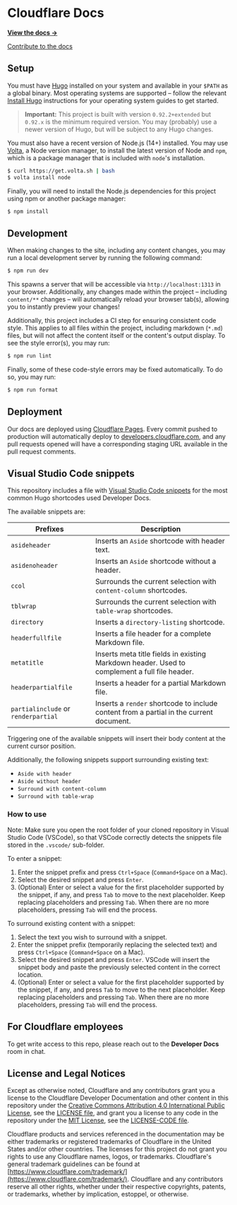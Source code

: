 # Cloudflare Docs

**[View the docs →](https://developers.cloudflare.com/)**

[Contribute to the docs](https://github.com/cloudflare/cloudflare-docs/blob/production/CONTRIBUTING.md)

## Setup

You must have [Hugo](https://gohugo.io) installed on your system and available in your `$PATH` as a global binary. Most operating systems are supported – follow the relevant [Install Hugo](https://gohugo.io/getting-started/installing) instructions for your operating system guides to get started.

> **Important:** This project is built with version `0.92.2+extended` but `0.92.x` is the minimum required version. You may (probably) use a newer version of Hugo, but will be subject to any Hugo changes.

You must also have a recent version of Node.js (14+) installed. You may use [Volta](https://github.com/volta-cli/volta), a Node version manager, to install the latest version of Node and `npm`, which is a package manager that is included with `node`'s installation.

```sh
$ curl https://get.volta.sh | bash
$ volta install node
```

Finally, you will need to install the Node.js dependencies for this project using npm or another package manager:

```sh
$ npm install
```

## Development

When making changes to the site, including any content changes, you may run a local development server by running the following command:

```sh
$ npm run dev
```

This spawns a server that will be accessible via `http://localhost:1313` in your browser. Additionally, any changes made within the project – including `content/**` changes – will automatically reload your browser tab(s), allowing you to instantly preview your changes!

Additionally, this project includes a CI step for ensuring consistent code style. This applies to all files within the project, including markdown (`*.md`) files, but will not affect the content itself or the content's output display. To see the style error(s), you may run:

```sh
$ npm run lint
```

Finally, some of these code-style errors may be fixed automatically. To do so, you may run:

```sh
$ npm run format
```

## Deployment

Our docs are deployed using [Cloudflare Pages](https://pages.cloudflare.com). Every commit pushed to production will automatically deploy to [developers.cloudflare.com](https://developers.cloudflare.com), and any pull requests opened will have a corresponding staging URL available in the pull request comments.

## Visual Studio Code snippets

This repository includes a file with [Visual Studio Code snippets](https://code.visualstudio.com/docs/editor/userdefinedsnippets) for the most common Hugo shortcodes used Developer Docs.

The available snippets are:

Prefixes | Description
---|---
`asideheader` | Inserts an `Aside` shortcode with header text.
`asidenoheader` | Inserts an `Aside` shortcode without a header.
`ccol` | Surrounds the current selection with `content-column` shortcodes.
`tblwrap` | Surrounds the current selection with `table-wrap` shortcodes.
`directory` | Inserts a `directory-listing` shortcode.
`headerfullfile` | Inserts a file header for a complete Markdown file.
`metatitle` | Inserts meta title fields in existing Markdown header. Used to complement a full file header.
`headerpartialfile` | Inserts a header for a partial Markdown file.
`partialinclude` or `renderpartial` | Inserts a `render` shortcode to include content from a partial in the current document.

Triggering one of the available snippets will insert their body content at the current cursor position.

Additionally, the following snippets support surrounding existing text:
* `Aside with header`
* `Aside without header`
* `Surround with content-column`
* `Surround with table-wrap`

### How to use

Note: Make sure you open the root folder of your cloned repository in Visual Studio Code (VSCode), so that VSCode correctly detects the snippets file stored in the `.vscode/` sub-folder.

To enter a snippet:
1. Enter the snippet prefix and press `Ctrl+Space` (`Command+Space` on a Mac).
2. Select the desired snippet and press `Enter`.
3. (Optional) Enter or select a value for the first placeholder supported by the snippet, if any, and press `Tab` to move to the next placeholder. Keep replacing placeholders and pressing `Tab`. When there are no more placeholders, pressing `Tab` will end the process.

To surround existing content with a snippet:
1. Select the text you wish to surround with a snippet.
2. Enter the snippet prefix (temporarily replacing the selected text) and press `Ctrl+Space` (`Command+Space` on a Mac).
3. Select the desired snippet and press `Enter`. VSCode will insert the snippet body and paste the previously selected content in the correct location.
4. (Optional) Enter or select a value for the first placeholder supported by the snippet, if any, and press `Tab` to move to the next placeholder. Keep replacing placeholders and pressing `Tab`. When there are no more placeholders, pressing `Tab` will end the process.

## For Cloudflare employees

To get write access to this repo, please reach out to the **Developer Docs** room in chat.

## License and Legal Notices

Except as otherwise noted, Cloudflare and any contributors grant you a license to the Cloudflare Developer Documentation and other content in this repository under the [Creative Commons Attribution 4.0 International Public License](https://creativecommons.org/licenses/by/4.0/legalcode), see the [LICENSE file](https://github.com/cloudflare/cloudflare-docs/blob/production/LICENSE), and grant you a license to any code in the repository under the [MIT License](https://opensource.org/licenses/MIT), see the [LICENSE-CODE file](https://github.com/cloudflare/cloudflare-docs/blob/production/LICENSE-CODE).

Cloudflare products and services referenced in the documentation may be either trademarks or registered trademarks of Cloudflare in the United States and/or other countries. The licenses for this project do not grant you rights to use any Cloudflare names, logos, or trademarks. Cloudflare's general trademark guidelines can be found at [https://www.cloudflare.com/trademark/](https://www.cloudflare.com/trademark/).
Cloudflare and any contributors reserve all other rights, whether under their respective copyrights, patents, or trademarks, whether by implication, estoppel, or otherwise.
        